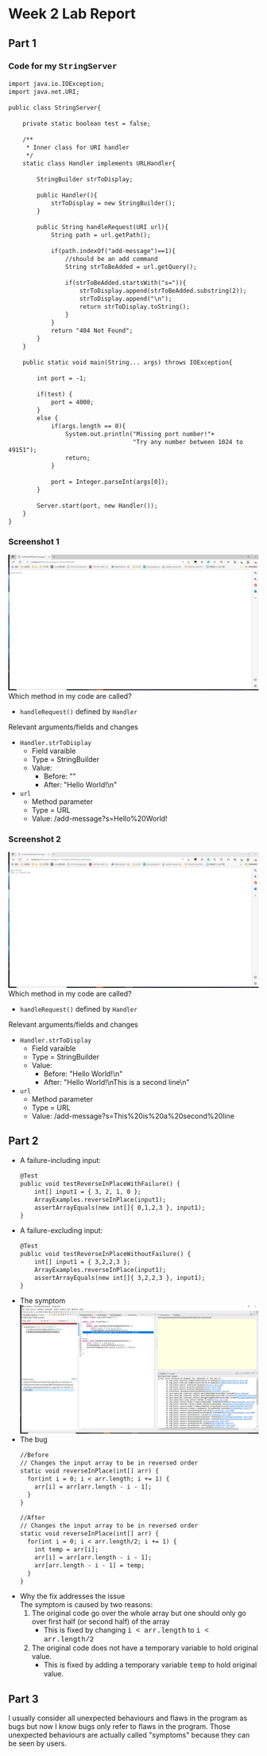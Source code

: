 # Week 2 Lab Report

## **Part 1**
### Code for my <font face='Courier New'>StringServer</font>
```
import java.io.IOException;
import java.net.URI;

public class StringServer{
    
	private static boolean test = false;
	
    /**
     * Inner class for URI handler
     */
    static class Handler implements URLHandler{

        StringBuilder strToDisplay;

        public Handler(){
            strToDisplay = new StringBuilder();
        }

        public String handleRequest(URI url){
            String path = url.getPath();

            if(path.indexOf("add-message")==1){
                //should be an add command
                String strToBeAdded = url.getQuery();

                if(strToBeAdded.startsWith("s=")){
                    strToDisplay.append(strToBeAdded.substring(2));
                    strToDisplay.append("\n");
                    return strToDisplay.toString();
                }
            }
            return "404 Not Found";  
        }
    }

    public static void main(String... args) throws IOException{
    	
    	int port = -1;
    	
    	if(test) {
    		port = 4000;
    	}
    	else {
	        if(args.length == 0){
	            System.out.println("Missing port number!"+
                                   "Try any number between 1024 to 49151");
	            return;
	        }
	        
	        port = Integer.parseInt(args[0]);
    	}

        Server.start(port, new Handler());
    }
}
```
### **Screenshot 1**
![image](../Lab2/Screenshot1.png)
Which method in my code are called?
 - ```handleRequest()``` defined by ```Handler```

Relevant arguments/fields and changes
 - ```Handler.strToDisplay```
   - Field varaible
   - Type = StringBuilder
   - Value:
     - Before: ""
     - After: "Hello World!\n"
 - ```url```
   - Method parameter
   - Type = URL
   - Value: /add-message?s=Hello%20World!

### **Screenshot 2**
![image](../Lab2/Screenshot2.png)
Which method in my code are called?
 - ```handleRequest()``` defined by ```Handler```

Relevant arguments/fields and changes
 - ```Handler.strToDisplay```
   - Field varaible
   - Type = StringBuilder
   - Value:
     - Before: "Hello World!\n"
     - After: "Hello World!\nThis is a second line\n"
 - ```url```
   - Method parameter
   - Type = URL
   - Value: /add-message?s=This%20is%20a%20second%20line

## **Part 2**
- A failure-including input:
  ```
  @Test 
  public void testReverseInPlaceWithFailure() {
      int[] input1 = { 3, 2, 1, 0 };
	  ArrayExamples.reverseInPlace(input1);
	  assertArrayEquals(new int[]{ 0,1,2,3 }, input1);
  }
  ```
- A failure-excluding input:
  ```
  @Test 
  public void testReverseInPlaceWithoutFailure() {
      int[] input1 = { 3,2,2,3 };
      ArrayExamples.reverseInPlace(input1);
      assertArrayEquals(new int[]{ 3,2,2,3 }, input1);
  }
  ```
- The symptom
  ![image](../Lab2/Screenshot3.png)
- The bug
  ```
  //Before
  // Changes the input array to be in reversed order
  static void reverseInPlace(int[] arr) {
    for(int i = 0; i < arr.length; i += 1) {
      arr[i] = arr[arr.length - i - 1];
    }
  }
  ```
  ```
  //After
  // Changes the input array to be in reversed order
  static void reverseInPlace(int[] arr) {
    for(int i = 0; i < arr.length/2; i += 1) {
      int temp = arr[i];
      arr[i] = arr[arr.length - i - 1];
      arr[arr.length - i - 1] = temp;
    }
  }
  ```
- Why the fix addresses the issue<br>
  The symptom is caused by two reasons:
    1. The original code go over the whole array but one should only go over first half (or second half) of the array
        - This is fixed by changing <font face='Courier New'>i < arr.length</font> to <font face='Courier New'>i < arr.length/2</font>
    2. The original code does not have a temporary variable to hold original value.
        - This is fixed by adding a temporary variable <font face='Courier New'>temp</font> to hold original value.

## **Part 3**
I usually consider all unexpected behaviours and flaws in the program as bugs but now I know bugs only refer to flaws in the program. Those unexpected behaviours are actually called "symptoms" because they can be seen by users. 
